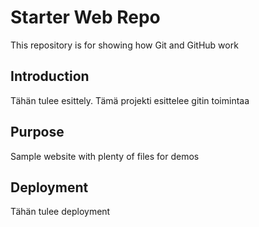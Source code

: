 # Starter Web Repo

This repository is for showing how Git and GitHub work

## Introduction

Tähän tulee esittely.
Tämä projekti esittelee gitin toimintaa

## Purpose

Sample website with plenty of files for demos

## Deployment

Tähän tulee deployment



